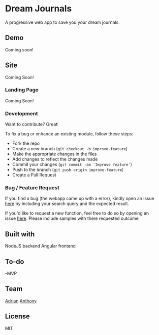 # Dream Journals
A progressive web app to save you your dream journals. 

## Demo
Coming soon!

## Site
Coming Soon!

### Landing Page
Coming Soon!

### Development
Want to contribute? Great!

To fix a bug or enhance an existing module, follow these steps:

- Fork the repo
- Create a new branch (`git checkout -b improve-feature`)
- Make the appropriate changes in the files
- Add changes to reflect the changes made
- Commit your changes (`git commit -am 'Improve feature'`)
- Push to the branch (`git push origin improve-feature`)
- Create a Pull Request 

### Bug / Feature Request

If you find a bug (the webapp came up with a error), 
kindly open an issue [here](https://github.com/adunham95/dreamjournal/issues/new) by including your 
search query and the expected result.

If you'd like to request a new function, feel free to do so by opening an issue 
[here](https://github.com/adunham95/dreamjournal/issues/new). Please include samples with there requested outcome


## Built with 
NodeJS backend
Angular frontend

## To-do
-MVP

## Team

[Adrian](https://github.com/adunham95)
[Anthony](https://github.com/AmGarera)

## License

MIT
